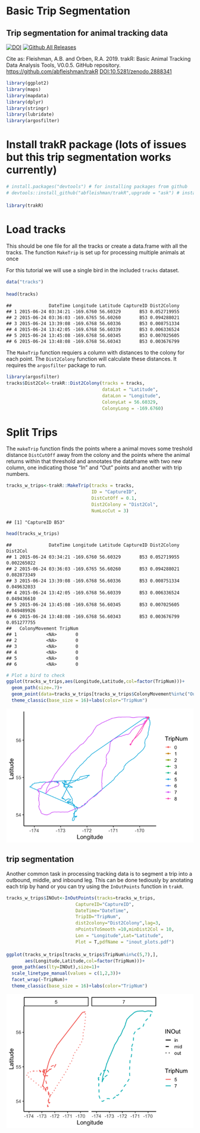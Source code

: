 Basic Trip Segmentation
================

## Trip segmentation for animal tracking data

[![DOI](https://zenodo.org/badge/DOI/10.5281/zenodo.2888341.svg)](https://doi.org/10.5281/zenodo.2888341)
[![Github All
Releases](https://img.shields.io/github/downloads/abfleishman/trakR/total.svg)]()

Cite as: Fleishman, A.B. and Orben, R.A. 2019. trakR: Basic Animal
Tracking Data Analysis Tools, V0.0.5. GitHub repository.
<https://github.com/abfleishman/trakR> <DOI:10.5281/zenodo.2888341>

``` r
library(ggplot2)
library(maps)
library(mapdata)
library(dplyr)
library(stringr)
library(lubridate)
library(argosfilter)
```

# Install trakR package (lots of issues but this trip segmentation works currently)

``` r
# install.packages("devtools") # for installing packages from github
# devtools::install_github("abfleishman/trakR",upgrade = "ask") # install my package

library(trakR)
```

# Load tracks

This should be one file for all the tracks or create a data.frame with
all the tracks. The function `MakeTrip` is set up for processing
multiple animals at once

For this tutorial we will use a single bird in the included `tracks`
dataset.

``` r
data("tracks")

head(tracks)
```

    ##              DateTime Longitude Latitude CaptureID Dist2Colony
    ## 1 2015-06-24 03:34:21 -169.6760 56.60329       B53 0.052719955
    ## 2 2015-06-24 03:36:03 -169.6765 56.60260       B53 0.094288021
    ## 3 2015-06-24 13:39:08 -169.6768 56.60336       B53 0.008751334
    ## 4 2015-06-24 13:42:05 -169.6768 56.60339       B53 0.006336524
    ## 5 2015-06-24 13:45:08 -169.6768 56.60345       B53 0.007025605
    ## 6 2015-06-24 13:48:08 -169.6768 56.60343       B53 0.003676799

The `MakeTrip` function requiers a column with distances to the colony
for each point. The `Dist2Colony` function will calculate these
distances. It requires the `argosfilter` package to run.

``` r
library(argosfilter)
tracks$Dist2Col<-trakR::Dist2Colony(tracks = tracks, 
                                    dataLat = "Latitude",
                                    dataLon = "Longitude",
                                    ColonyLat = 56.60329,
                                    ColonyLong = -169.6760)
```

# Split Trips

The `makeTrip` function finds the points where a animal moves some
treshold distance `DistCutOff` away from the colony and the points where
the animal returns within that threshold and annotates the dataframe
with two new column, one indicating those “In” and “Out” points and
another with trip numbers.

``` r
tracks_w_trips<-trakR::MakeTrip(tracks = tracks,
                                ID = "CaptureID",
                                DistCutOff = 0.1,
                                Dist2Colony = "Dist2Col",
                                NumLocCut = 3)
```

    ## [1] "CaptureID B53"

``` r
head(tracks_w_trips)
```

    ##              DateTime Longitude Latitude CaptureID Dist2Colony    Dist2Col
    ## 1 2015-06-24 03:34:21 -169.6760 56.60329       B53 0.052719955 0.002265022
    ## 2 2015-06-24 03:36:03 -169.6765 56.60260       B53 0.094288021 0.082873349
    ## 3 2015-06-24 13:39:08 -169.6768 56.60336       B53 0.008751334 0.049632033
    ## 4 2015-06-24 13:42:05 -169.6768 56.60339       B53 0.006336524 0.049436610
    ## 5 2015-06-24 13:45:08 -169.6768 56.60345       B53 0.007025605 0.049489926
    ## 6 2015-06-24 13:48:08 -169.6768 56.60343       B53 0.003676799 0.051277755
    ##   ColonyMovement TripNum
    ## 1           <NA>       0
    ## 2           <NA>       0
    ## 3           <NA>       0
    ## 4           <NA>       0
    ## 5           <NA>       0
    ## 6           <NA>       0

``` r
# Plot a bird to check
ggplot(tracks_w_trips,aes(Longitude,Latitude,col=factor(TripNum)))+
  geom_path(size=.7)+
  geom_point(data=tracks_w_trips[tracks_w_trips$ColonyMovement%in%c("Out","In"),])+
  theme_classic(base_size = 16)+labs(color="TripNum")
```

![](README_files/figure-gfm/make%20trips-1.png)<!-- -->

## trip segmentation

Another common task in processing tracking data is to segment a trip
into a outbound, middle, and inbound leg. This can be done tediously by
anotating each trip by hand or you can try using the `InOutPoints`
function in `trakR`.

``` r
tracks_w_trips$INOut<-InOutPoints(tracks=tracks_w_trips,
                          CaptureID="CaptureID",
                          DateTime="DateTime",
                          TripID="TripNum",
                          dist2colony="Dist2Colony",lag=3,
                          nPointsToSmooth =10,minDist2Col = 10,
                          Lon = "Longitude",Lat="Latitude",
                          Plot = T,pdfName = "inout_plots.pdf")

ggplot(tracks_w_trips[tracks_w_trips$TripNum%in%c(5,7),],
       aes(Longitude,Latitude,col=factor(TripNum)))+
  geom_path(aes(lty=INOut),size=1)+
  scale_linetype_manual(values = c(1,2,3))+
  facet_wrap(~TripNum)+
  theme_classic(base_size = 16)+labs(color="TripNum")
```

![](README_files/figure-gfm/unnamed-chunk-1-1.png)<!-- -->
